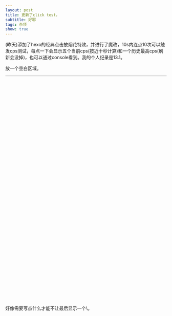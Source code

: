 ```yaml
---
layout: post
title: 更新了click test。
subtitle: 好耶
tags: 杂项
show: true
---
```


(昨天)添加了hexo的经典点击放烟花特效，并进行了魔改，10s内连点10次可以触发cps测试，每点一下会显示五个当前cps(按近十秒计算)和一个历史最高cps(刷新会没掉)，也可以通过console看到。我的个人纪录是13.1。

放一个空白区域。

-----

\
\
\
\
\
\
\
\
\
\
\
\
\
\
\
\
\
\
\
\
\
\
\
\
\
\
\
\
\
\
\
\
\
\
\
\
\
\
\
\
\
好像需要写点什么才能不让最后显示一个\。